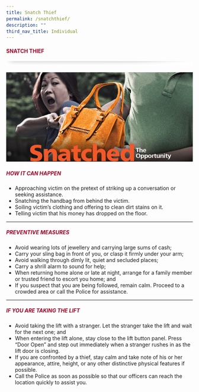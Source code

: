 ```yaml
---
title: Snatch Thief
permalink: /snatchthief/
description: ""
third_nav_title: Individual
---
```

#### <font style="color:#a20427;">SNATCH THIEF</font>

![](/images/About/header-border.png)

![](/images/Crime/snatchtheft.jpg)

##### <font style="color:#a20427;">HOW IT CAN HAPPEN</font>

*   Approaching victim on the pretext of striking up a conversation or seeking assistance.
*   Snatching the handbag from behind the victim.
*   Soiling victim’s clothing and offering to clean dirt stains on it.
*   Telling victim that his money has dropped on the floor.

<hr>

##### <font style="color:#a20427;">PREVENTIVE MEASURES</font>

* Avoid wearing lots of jewellery and carrying large sums of cash;
* Carry your sling bag in front of you, or clasp it firmly under your arm;
* Avoid walking through dimly lit, quiet and secluded places;
* Carry a shrill alarm to sound for help;
* When returning home alone or late at night, arrange for a family member or trusted friend to escort you home; and
* If you suspect that you are being followed, remain calm. Proceed to a crowded area or call the Police for assistance.

<hr>

##### <font style="color:#a20427;">IF YOU ARE TAKING THE LIFT</font>

* Avoid taking the lift with a stranger. Let the stranger take the lift and wait for the next one; and
* When entering the lift alone, stay close to the lift button panel. Press “Door Open” and step out immediately when a stranger rushes in as the lift door is closing.
* If you are confronted by a thief, stay calm and take note of his or her appearance, attire, height, or any other distinctive physical features if possible. 
* Call the Police as soon as possible so that our officers can reach the location quickly to assist you.